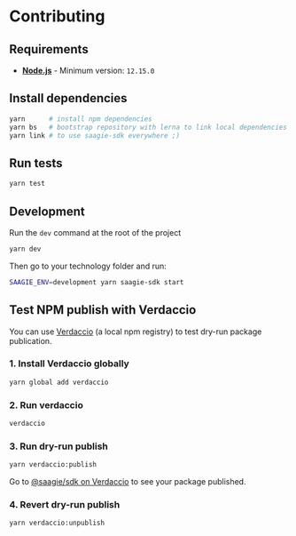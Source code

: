 # Contributing

## Requirements

* **[Node.js](https://nodejs.org/)** - Minimum version: `12.15.0`

## Install dependencies

```sh
yarn      # install npm dependencies
yarn bs   # bootstrap repository with lerna to link local dependencies
yarn link # to use saagie-sdk everywhere ;)
```

## Run tests

```sh
yarn test
```

## Development

Run the `dev` command at the root of the project

```sh
yarn dev
```

Then go to your technology folder and run:

```sh
SAAGIE_ENV=development yarn saagie-sdk start
```

## Test NPM publish with Verdaccio

You can use [Verdaccio](https://verdaccio.org/) (a local npm registry) to test dry-run package publication.

### 1. Install Verdaccio globally

```sh
yarn global add verdaccio
```

### 2. Run verdaccio

```sh
verdaccio
```

### 3. Run dry-run publish

```sh
yarn verdaccio:publish
```

Go to [@saagie/sdk on Verdaccio](http://localhost:4873/-/web/detail/@saagie/sdk) to see your package published.

### 4. Revert dry-run publish

```sh
yarn verdaccio:unpublish
```

